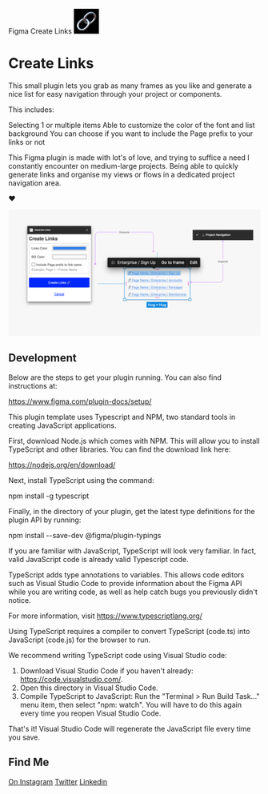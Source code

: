 Figma Create Links
<img src="https://github.com/mojouy/figma-plugin-create-links/blob/main/repo-assets/Icon.png" alt="icon" height="50"></img>
# Create Links

This small plugin lets you grab as many frames as you like and generate a nice list for easy navigation through your project or components.



This includes:

Selecting 1 or multiple items
Able to customize the color of the font and list background
You can choose if you want to include the Page prefix to your links or not


This Figma plugin is made with lot's of love, and trying to suffice a need I constantly encounter on medium-large projects. Being able to quickly generate links and organise my views or flows in a dedicated project navigation area.

❤️ 

![](https://github.com/mojouy/figma-plugin-create-links/blob/main/repo-assets/cover.png)



## Development
Below are the steps to get your plugin running. You can also find instructions at:

  https://www.figma.com/plugin-docs/setup/

This plugin template uses Typescript and NPM, two standard tools in creating JavaScript applications.

First, download Node.js which comes with NPM. This will allow you to install TypeScript and other
libraries. You can find the download link here:

  https://nodejs.org/en/download/

Next, install TypeScript using the command:

  npm install -g typescript

Finally, in the directory of your plugin, get the latest type definitions for the plugin API by running:

  npm install --save-dev @figma/plugin-typings

If you are familiar with JavaScript, TypeScript will look very familiar. In fact, valid JavaScript code
is already valid Typescript code.

TypeScript adds type annotations to variables. This allows code editors such as Visual Studio Code
to provide information about the Figma API while you are writing code, as well as help catch bugs
you previously didn't notice.

For more information, visit https://www.typescriptlang.org/

Using TypeScript requires a compiler to convert TypeScript (code.ts) into JavaScript (code.js)
for the browser to run.

We recommend writing TypeScript code using Visual Studio code:

1. Download Visual Studio Code if you haven't already: https://code.visualstudio.com/.
2. Open this directory in Visual Studio Code.
3. Compile TypeScript to JavaScript: Run the "Terminal > Run Build Task..." menu item,
    then select "npm: watch". You will have to do this again every time
    you reopen Visual Studio Code.

That's it! Visual Studio Code will regenerate the JavaScript file every time you save.

## Find Me
[On Instagram](https://www.instagram.com/mostrolab/?hl=en)
[Twitter](https://twitter.com/mojotec)
[Linkedin](https://www.linkedin.com/in/santiagomollajoli/)